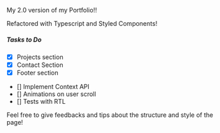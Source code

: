 My 2.0 version of my Portfolio!!

Refactored with Typescript and Styled Components!

##### Tasks to Do 
- [x] Projects section
- [x] Contact Section
- [x] Footer section
- [] Implement Context API
- [] Animations on user scroll
- [] Tests with RTL

Feel free to give feedbacks and tips about the structure and style of the page!
